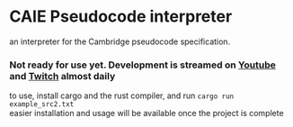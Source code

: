 # CAIE Pseudocode interpreter
an interpreter for the Cambridge pseudocode specification.

### Not ready for use yet. Development is streamed on [Youtube](https://www.youtube.com/channel/UCW8CxHiumAsLHYnVxqQR64Q) and [Twitch](https://www.twitch.tv/madscientist2854) almost daily

to use, install cargo and the rust compiler, and run `cargo run example_src2.txt`  
easier installation and usage will be available once the project is complete
